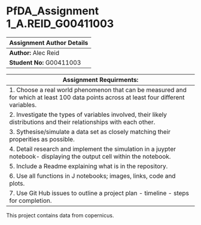 # PfDA_Assignment 1_A.REID_G00411003

|Assignment Author Details|
|---|
|**Author:** Alec Reid|
|**Student No:** G00411003|


|Assignment Requirments:|
|---|
|1. Choose a real world phenomenon that can be measured and for which at least 100 data points across at least four different variables.|
|2. Investigate the types of variables involved, their likely distributions and their relationships with each other.|
|3. Sythesise/simulate a data set as closely matching their properities as possible.|
|4. Detail research and implement the simulation in a juypter notebook- displaying the output cell within the notebook.|
|5. Include a Readme explaining what is in the repository.|
|6. Use all functions in J notebooks; images, links, code and plots.|
|7. Use Git Hub issues to outline a project plan - timeline - steps for completion.|

This project contains data from copernicus. 
